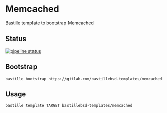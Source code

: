 # Memcached
Bastille template to bootstrap Memcached

## Status
[![pipeline status](https://gitlab.com/bastillebsd-templates/memcached/badges/master/pipeline.svg)](https://gitlab.com/bastillebsd-templates/memcached/commits/master)

## Bootstrap
```shell
bastille bootstrap https://gitlab.com/bastillebsd-templates/memcached
```

## Usage
```shell
bastille template TARGET bastillebsd-templates/memcached
```
